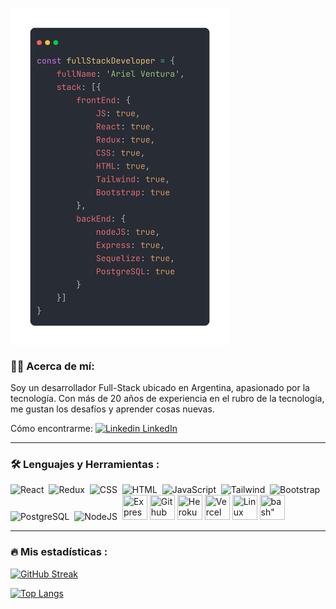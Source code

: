 <img align="center" src="https://github.com/arielventu/arielventu/blob/master/img/kod.png" title="Code" alt="Ariel Ventura" width="350" /> 


### 👨‍💻 Acerca de mí:

Soy un desarrollador Full-Stack ubicado en Argentina, apasionado por la tecnología. Con más de 20 años de experiencia en el rubro de la tecnología, me gustan los desafíos y aprender cosas nuevas.

Cómo encontrarme: [![Linkedin](https://i.stack.imgur.com/gVE0j.png) LinkedIn](https://www.linkedin.com/in/arielventu/)
&nbsp;

---

### :hammer_and_wrench: Lenguajes y Herramientas :

<div>
  <img src="https://skillicons.dev/icons?i=react" title="React" alt="React" width="40" height="40"/> 
  <img src="https://skillicons.dev/icons?i=redux" title="Redux" alt="Redux " width="40" height="40"/> 
  <img src="https://skillicons.dev/icons?i=css"  title="CSS3" alt="CSS" width="40" height="40"/> 
  <img src="https://skillicons.dev/icons?i=html" title="HTML5" alt="HTML" width="40" height="40"/> 
  <img src="https://skillicons.dev/icons?i=javascript" title="JavaScript" alt="JavaScript" width="40" height="40"/> 
  <img src="https://skillicons.dev/icons?i=tailwind" title="Tailwind" alt="Tailwind" width="40"/> 
  <img src="https://skillicons.dev/icons?i=bootstrap" title="Bootstrap" alt="Bootstrap" width="40" height="40"/> 
  <img src="https://skillicons.dev/icons?i=postgresql" title="PostgreSQL"  alt="PostgreSQL" width="40" height="40"/> 
  <img src="https://skillicons.dev/icons?i=nodejs" title="NodeJS" alt="NodeJS" width="40" height="40"/> 
  <img src="https://skillicons.dev/icons?i=express" title="Express" **alt="Express" width="40" height="40"/>
  <img src="https://skillicons.dev/icons?i=github" title="Github" **alt="Github" width="40" height="40"/>
  <img src="https://skillicons.dev/icons?i=heroku" title="Heroku" **alt="Heroku" width="40" height="40"/>
  <img src="https://skillicons.dev/icons?i=vercel" title="Vercel" **alt="Vercel" width="40" height="40"/>
  <img src="https://skillicons.dev/icons?i=linux" title="Linux" **alt="Linux" width="40" height="40"/>
  <img src="https://skillicons.dev/icons?i=bash" title=bash" **alt="Bash" width="40" height="40"/>
</div>

---

### :fire: Mis estadísticas :

[![GitHub Streak](http://github-readme-streak-stats.herokuapp.com?user=arielventu&theme=tokyonight_duo&date_format=M%20j%5B%2C%20Y%5D)](https://git.io/streak-stats)

[![Top Langs](https://github-readme-stats.vercel.app/api/top-langs/?username=arielventu&layout=compact&theme=react)](https://github.com/anuraghazra/github-readme-stats)
